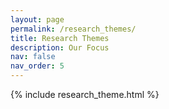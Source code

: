 ```yaml
---
layout: page
permalink: /research_themes/
title: Research Themes
description: Our Focus
nav: false
nav_order: 5
---
```



{% include research_theme.html %}